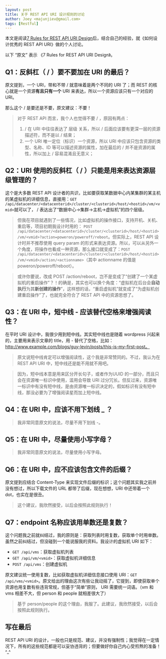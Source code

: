 ```yaml
---
layout: post
title: 关于 REST API URI 设计规则的讨论
author: Joey <majunjiev@gmail.com>
tags: [Restful]
---
```


本文是阅读[7 Rules for REST API URI Design](http://blog.restcase.com/7-rules-for-rest-api-uri-design/)后，结合自己的经验，就《如何设计优秀的 REST API URI》做的个人讨论。

<!--more-->

以下 “原文” 表示 《7 Rules for REST API URI Design》。

## Q1：反斜杠（ / ）要不要加在 URI 的最后？

原文提到，一个 URI，带和不带 / 就意味着是两个不同的 URI 了；而 REST 的核心就是一个资源**有且只有一个** URI 来表达，所以一个资源应该只有一个对应的 URI。

那么这个 / 是要还是不要，原文建议：不要！

> 对于 REST API 而言，我个人也觉得不要 / ，原因有两点：
> 1.  / 在 URI 中往往表达了 层级 关系，所以 / 后面应该要有更深一层的资源描述符，而不是以 / 结束；
> 2. 一个 URI 唯一定位（标识）一个资源，所以 URI 中应该只包含资源的类型、名称、ID 等可以描述资源的属性，加在最后的 / 并不是资源的属性，所以加上 / 容易混淆且无意义；

## Q2：URI 使用的反斜杠（ / ）只能是用来表达资源层级管理的？

这个是大多数 REST API 设计者的共识，比如要获取某数据中心内某集群的某主机的某虚拟机的详细信息，直接用：`GET /api/datacenter/<datacenterid>/cluster/<clusterid>/host/<hostid>/vm/<vmid>`就可以了， / 表达出了“数据中心->集群->主机->虚拟机”的四个层级。

> 但我在项目就遇到了一些情况，比如虚拟机的操作接口，支持开机、关机、重启等，项目初期我设计时用的： `POST /api/datacenter/<datacenterid>/cluster/<clusterid>/host/<hostid>/vm/<vmid>?action=poweron/poweroff/reboot`。但实际上，REST API 设计时并不推荐使用 query param 的形式来表达资源。所以，可以从另外一个角度，将操作也看成一种资源，那么接口就变成了：`POST /api/datacenter/<datacenterid>/cluster/<clusterid>/host/<hostid>/vm/<vmid>/action/<actionname>`（其中 actionname 的值是poweron/poweroff/reboot）。

> 或许你要说，改成 POST /action/reboot，岂不是变成了“创建了一个某虚拟机的重启操作”？！的确是，其实也可以换个角度：“虚拟机在后台会**自动执行**为其**新创建的操作**”，这样想的话，“重启虚拟机”就变成了“为虚拟机创建重启操作”了，也就完全符合了 REST API 中的资源思想了。

## Q3：在 URI 中，短中线 - 应该替代空格来增强阅读性？

在平时 URI 设计中，我很少用到短中线。其实短中线也是随着 wordpress 兴起来的，主要用来表示文章的 title，用 - 替代了空格，比如：http://www.example.com/blogs/guy-levin/posts/this-is-my-first-post。

> 原文说短中线肯定可以增强阅读性，这个我是非常赞同的。不过，我认为在 REST API URI 中，短中线还是能不用就不用吧。

> 因为，短中线本意是用来区分开长句子，或者作为UUID 的一部分，而且只会在资源唯一标识中使用，滥用会导致 URI 过分冗长。但反过来，资源唯一标识中有没有短中线，是由资源唯一标识决定的，假如标识有没有短中线，那没必要为了增强阅读星而加上短中线。

## Q4：在 URI 中，应该不用下划线 _ ？

> 我非常同意原文的说法，尽量不用下划线 -。

## Q5：在 URI 中，尽量使用小写字母？

> 我非常同意原文的说法，尽量使用小写字母。

## Q6：在 URI 中，应不应该包含文件的后缀？

原文提到应结合 Content-Type 来实现文件后缀的标识；这个问题其实我之前并没有想过，所以下载文件的 URL 都带了后缀，现在想想，URI 中还带着一个 dot，也实在是很丑。

> 这个建议，我欣然接受，以后会按照此规则执行！

## Q7：endpoint 名称应该用单数还是复数？

这个问题我之前就纠结过，我的原则是：获取列表时用复数，获取单个时用单数。虽然之前纠结过，但没碰到一个能说服我的资料。我设计的虚拟机 URI 如下：

* `GET /api/vms`：获取虚拟机列表
* `GET /api/vm/<vmid>`：获取虚拟机详细信息
* `POST /api/vms`：创建虚拟机

原文建议统一使用复数，比如获取虚拟机详细信息接口使用 URI：`GET /api/vms/<vmid>`。原文给出的理由这次有些让我动摇了，它提到，即使获取单个资源也用复数有些违背常规，但基于“简单”原则， URI 需要统一词语。（vm 和 vms 相差不大，但 person 和 people 就相差很大了）

> 基于 person/people 的这个理由，我服了。此建议，我欣然接受，以后会按照此规则执行。


## 写在最后

REST API URI 的设计，一般也只是规范、建议，并没有强制性；我觉得在一定情况下，所有的这些规范都是可以妥协违背的；但要做好你自己内心受煎熬的准备！ ^_^